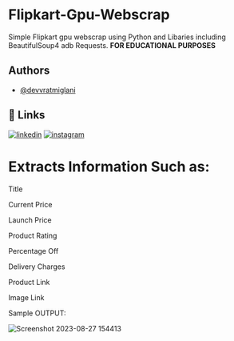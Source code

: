# Flipkart-Gpu-Webscrap
Simple Flipkart gpu webscrap using Python and Libaries including BeautifulSoup4 adb Requests.
**FOR EDUCATIONAL PURPOSES**

## Authors

- [@devvratmiglani](https://www.github.com/devvratmiglani)


## 🔗 Links
[![linkedin](https://img.shields.io/badge/linkedin-0A66C2?style=for-the-badge&logo=linkedin&logoColor=white)](https://www.linkedin.com/in/devvrat-miglani-06418022a)
[![instagram](https://img.shields.io/badge/Instagram-%20-ff69b7?style=for-the-badge&logo=instagram)](https://www.instagram.com/devvratmiglani/)



# Extracts Information Such as:
Title

Current Price

Launch Price

Product Rating

Percentage Off

Delivery Charges

Product Link

Image Link

Sample OUTPUT:

![Screenshot 2023-08-27 154413](https://github.com/devvratmiglani/Flipkart-Gpu-Webscrap/assets/120363612/186b4534-4b7d-40ea-a93f-58f287beb1a0)
